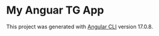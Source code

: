 # My Anguar TG App

This project was generated with [Angular CLI](https://github.com/angular/angular-cli) version 17.0.8.